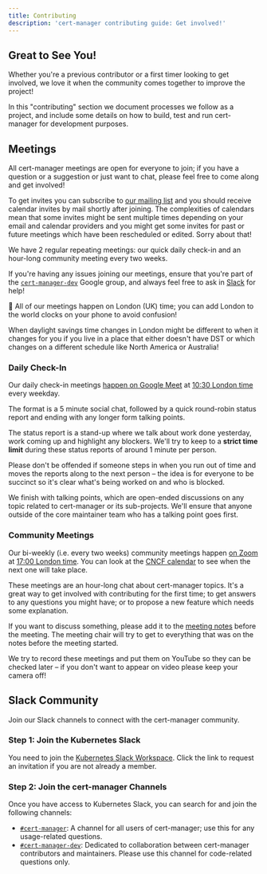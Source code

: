 ```yaml
---
title: Contributing
description: 'cert-manager contributing guide: Get involved!'
---
```


## Great to See You!

Whether you're a previous contributor or a first timer looking to get involved, we love
it when the community comes together to improve the project!

In this "contributing" section we document processes we follow as a project, and include
some details on how to build, test and run cert-manager for development purposes.

## Meetings

All cert-manager meetings are open for everyone to join; if you have a question or a suggestion or just want to chat,
please feel free to come along and get involved!

To get invites you can subscribe to [our mailing list](https://groups.google.com/forum/#!forum/cert-manager-dev) and
you should receive calendar invites by mail shortly after joining. The complexities of calendars mean that some invites
might be sent multiple times depending on your email and calendar providers and you might get some invites for past
or future meetings which have been rescheduled or edited. Sorry about that!

We have 2 regular repeating meetings: our quick daily check-in and an hour-long community meeting every two weeks.

If you're having any issues joining our meetings, ensure that you're part of the [`cert-manager-dev`](https://groups.google.com/forum/#!forum/cert-manager-dev) Google group, and always feel free to ask in [Slack](./#slack) for help!

<div className="info">
🔰 All of our meetings happen on London (UK) time; you can add London to the world clocks on your phone to avoid confusion!

When daylight savings time changes in London might be different to when it changes for you if you live in a place that either
doesn't have DST or which changes on a different schedule like North America or Australia!
</div>

### Daily Check-In

Our daily check-in meetings [happen on Google Meet](https://meet.google.com/eum-fyvt-xpa) at [10:30 London time](http://www.thetimezoneconverter.com/?t=10:30&tz=Europe/London) every weekday.

The format is a 5 minute social chat, followed by a quick round-robin status report and ending with any longer form talking points.

The status report is a stand-up where we talk about work done yesterday, work coming up and highlight any blockers.
We'll try to keep to a **strict time limit** during these status reports of around 1 minute per person.

Please don't be offended if someone steps in when you run out of time and moves the reports along to the next person – the idea
is for everyone to be succinct so it's clear what's being worked on and who is blocked.

We finish with talking points, which are open-ended discussions on any topic related to cert-manager or its sub-projects.
We'll ensure that anyone outside of the core maintainer team who has a talking point goes first.

### Community Meetings

Our bi-weekly (i.e. every two weeks) community meetings happen [on Zoom](https://zoom.us/j/96658445866) at [17:00 London time](http://www.thetimezoneconverter.com/?t=17:00&tz=Europe/London). You can look at the [CNCF calendar](https://tockify.com/cncf.public.events/monthly?search=cert-manager) to see when the next one will take place.

These meetings are an hour-long chat about cert-manager topics. It's a great way to get involved with contributing for the
first time; to get answers to any questions you might have; or to propose a new feature which needs some explanation.

If you want to discuss something, please add it to the [meeting notes](https://docs.google.com/document/d/1Tc5t6ylY9dhXAan1OjOoldeaoys1Yh4Ir710ATfBa5U)
before the meeting. The meeting chair will try to get to everything that was on the notes before the meeting started.

We try to record these meetings and put them on YouTube so they can be checked later – if you don't want to appear on video please keep
your camera off!

## Slack Community

Join our Slack channels to connect with the cert-manager community.

### Step 1: Join the Kubernetes Slack
You need to join the [Kubernetes Slack Workspace](https://slack.k8s.io). Click the link to request an invitation if you are not already a member.

### Step 2: Join the cert-manager Channels
Once you have access to Kubernetes Slack, you can search for and join the following channels:

- [`#cert-manager`](https://kubernetes.slack.com/messages/cert-manager): A channel for all users of cert-manager; use this for any usage-related questions.
- [`#cert-manager-dev`](https://kubernetes.slack.com/messages/cert-manager-dev): Dedicated to collaboration between cert-manager contributors and maintainers. Please use this channel for code-related questions only.
